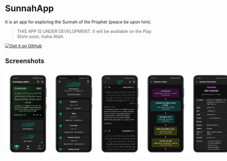 # SunnahApp
 
It is an app for exploring the Sunnah of the Prophet (peace be upon him).

> THIS APP IS UNDER DEVELOPMENT. It will be available on the Play Store soon, Insha Allah.

[<img src="https://user-images.githubusercontent.com/69304392/148696068-0cfea65d-b18f-4685-82b5-329a330b1c0d.png"
alt='Get it on GitHub'
height="80">](https://github.com/alfaazplus/sunnahapp/releases)

## Screenshots

<div align="center" style="width:100%; display:flex; justify-content:space-between;">
      <img src="repo_assets/screenshots/1_homepage.png" alt='Screenshot 1' width='30%' />
      <img src="repo_assets/screenshots/2_books_index.png" alt='Screenshot 2' width='30%' />
      <img src="repo_assets/screenshots/3_reader.png" alt='Screenshot 3' width='30%' />
      <img src="repo_assets/screenshots/4_narrators_chain.png" alt='Screenshot 4' width='30%' />
      <img src="repo_assets/screenshots/5_scholar_info.png" alt='Screenshot 5' width='30%' />
      <img src="repo_assets/screenshots/6_search_results.png" alt='Screenshot 6' width='30%' />
      <img src="repo_assets/screenshots/7_library.png" alt='Screenshot 7' width='30%' />
      <img src="repo_assets/screenshots/8_collection_items.png" alt='Screenshot 8' width='30%' />
      <img src="repo_assets/screenshots/9_layout_options.png" alt='Screenshot 9' width='30%' />
      <img src="repo_assets/screenshots/10_theme_settings.png" alt='Screenshot 10' width='30%' />
</div> 
